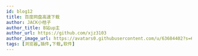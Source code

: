 ```yaml
---
id: blog12
title: 百度网盘高速下载
author: JACK小桔子
author_title: B站up主
author_url: https://github.com/xjz3103
author_image_url: https://avatars0.githubusercontent.com/u/63684402?s=60&v=4
tags: [浏览器,插件,下载,软件]
---
```


<!--truncate-->
